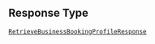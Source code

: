 ## Response Type

[`RetrieveBusinessBookingProfileResponse`](../../doc/models/retrieve-business-booking-profile-response.md)
